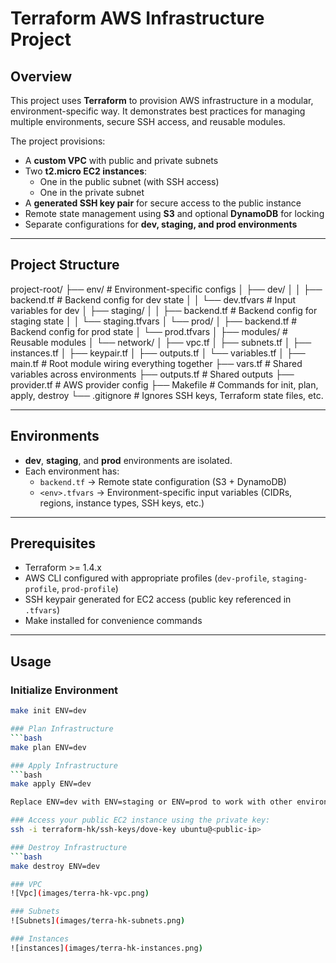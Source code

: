 # Terraform AWS Infrastructure Project

## Overview
This project uses **Terraform** to provision AWS infrastructure in a modular, environment-specific way. It demonstrates best practices for managing multiple environments, secure SSH access, and reusable modules.  

The project provisions:  
- A **custom VPC** with public and private subnets  
- Two **t2.micro EC2 instances**:  
  - One in the public subnet (with SSH access)  
  - One in the private subnet  
- A **generated SSH key pair** for secure access to the public instance  
- Remote state management using **S3** and optional **DynamoDB** for locking  
- Separate configurations for **dev, staging, and prod environments**  

---

## Project Structure
project-root/
├── env/                           # Environment-specific configs
│   ├── dev/
│   │   ├── backend.tf             # Backend config for dev state
│   │   └── dev.tfvars             # Input variables for dev
│   ├── staging/
│   │   ├── backend.tf             # Backend config for staging state
│   │   └── staging.tfvars
│   └── prod/
│       ├── backend.tf             # Backend config for prod state
│       └── prod.tfvars
│
├── modules/                       # Reusable modules
│   └── network/
│       ├── vpc.tf
│       ├── subnets.tf
│       ├── instances.tf
│       ├── keypair.tf
│       ├── outputs.tf
│       └── variables.tf
│
├── main.tf                        # Root module wiring everything together
├── vars.tf                        # Shared variables across environments
├── outputs.tf                     # Shared outputs
├── provider.tf                    # AWS provider config
├── Makefile                       # Commands for init, plan, apply, destroy
└── .gitignore                     # Ignores SSH keys, Terraform state files, etc.


---

## Environments
- **dev**, **staging**, and **prod** environments are isolated.  
- Each environment has:  
  - `backend.tf` → Remote state configuration (S3 + DynamoDB)  
  - `<env>.tfvars` → Environment-specific input variables (CIDRs, regions, instance types, SSH keys, etc.)  

---

## Prerequisites
- Terraform >= 1.4.x  
- AWS CLI configured with appropriate profiles (`dev-profile`, `staging-profile`, `prod-profile`)  
- SSH keypair generated for EC2 access (public key referenced in `.tfvars`)  
- Make installed for convenience commands  

---

## Usage
### Initialize Environment
```bash
make init ENV=dev

### Plan Infrastructure
```bash
make plan ENV=dev

### Apply Infrastructure
```bash
make apply ENV=dev

Replace ENV=dev with ENV=staging or ENV=prod to work with other environments.

### Access your public EC2 instance using the private key:
ssh -i terraform-hk/ssh-keys/dove-key ubuntu@<public-ip>

### Destroy Infrastructure
```bash
make destroy ENV=dev

### VPC
![Vpc](images/terra-hk-vpc.png)

### Subnets
![Subnets](images/terra-hk-subnets.png)

### Instances
![instances](images/terra-hk-instances.png)